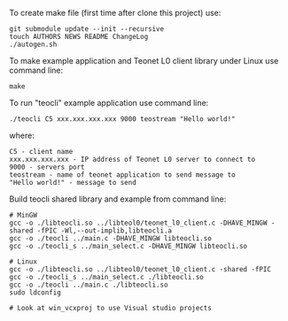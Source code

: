 To create make file (first time after clone this project) use:

    git submodule update --init --recursive
    touch AUTHORS NEWS README ChangeLog
    ./autogen.sh

To make example application and Teonet L0 client library under Linux use command line:

    make

To run "teocli" example application use command line:

    ./teocli C5 xxx.xxx.xxx.xxx 9000 teostream "Hello world!"

where:

    C5 - client name
    xxx.xxx.xxx.xxx - IP address of Teonet L0 server to connect to
    9000 - servers port
    teostream - name of teonet application to send message to
    "Hello world!" - message to send

Build teocli shared library and example from command line:

    # MinGW
    gcc -o ./libteocli.so ../libteol0/teonet_l0_client.c -DHAVE_MINGW -shared -fPIC -Wl,--out-implib,libteocli.a
    gcc -o ./teocli ../main.c -DHAVE_MINGW libteocli.so
    gcc -o ./teocli_s ../main_select.c -DHAVE_MINGW libteocli.so

    # Linux
    gcc -o ./libteocli.so ../libteol0/teonet_l0_client.c -shared -fPIC
    gcc -o ./teocli_s ../main_select.c ./libteocli.so
    gcc -o ./teocli ../main.c ./libteocli.so
    sudo ldconfig

    # Look at win_vcxproj to use Visual studio projects 